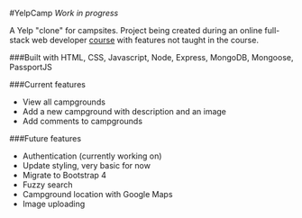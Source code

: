 #YelpCamp
*Work in progress*

A Yelp "clone" for campsites. Project being created during an online full-stack web developer [course](https://www.udemy.com/the-web-developer-bootcamp/) with features not taught in the course.

###Built with
HTML, CSS, Javascript, Node, Express, MongoDB, Mongoose, PassportJS

###Current features
* View all campgrounds
* Add a new campground with description and an image
* Add comments to campgrounds

###Future features
* Authentication (currently working on)
* Update styling, very basic for now
* Migrate to Bootstrap 4
* Fuzzy search
* Campground location with Google Maps
* Image uploading